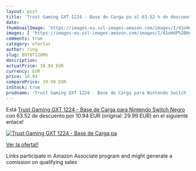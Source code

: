 ```yaml
---
layout: post
title: 'Trust Gaming GXT 1224 - Base de Carga pa al 63.52 % de descuento'
date: 
thumbnailImage: 'https://images-eu.ssl-images-amazon.com/images/I/41oHdP%2BHehL._SL200_.jpg'
images: [ 'https://images-eu.ssl-images-amazon.com/images/I/41oHdP%2BHehL._SL200_.jpg' ]
comments: true
category: ofertas
author: ring
slug: B078T128MG
description:
actualPrice: 10.94 EUR
currency: EUR
price: 10.94
comparePrice: 29.99 EUR
inStock: true
prodname: 'Trust Gaming GXT 1224 - Base de Carga para Nintendo Switch  Negro'
---
```


Está [Trust Gaming GXT 1224 - Base de Carga para Nintendo Switch  Negro](https://www.amazon.es/dp/B078T128MG/?tag=tolees-21) con 63.52 de descuento por 10.94 EUR (original: 29.99 EUR) en el siguiente enlace!

[![Trust Gaming GXT 1224 - Base de Carga pa](https://images-eu.ssl-images-amazon.com/images/I/41oHdP%2BHehL._SL200_.jpg)](https://www.amazon.es/dp/B078T128MG/?tag=tolees-21)

[Ver la oferta!!](https://www.amazon.es/dp/B078T128MG/?tag=tolees-21)

Links participate in Amazon Associate program and might generate a comission on qualifying sales


